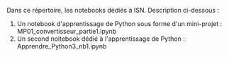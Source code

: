 Dans ce répertoire, les notebooks dédiés à ISN. Description ci-dessous :

1. Un notebook d'apprentissage de Python sous forme d'un mini-projet : MP01_convertisseur_partie1.ipynb
2. Un second noitebook dédié à l'apprentissage de Python : Apprendre_Python3_nb1.ipynb
